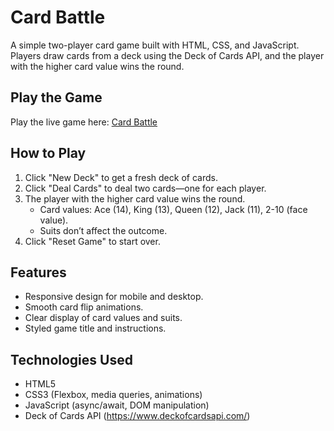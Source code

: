 # Card Battle

A simple two-player card game built with HTML, CSS, and JavaScript. Players draw cards from a deck using the Deck of Cards API, and the player with the higher card value wins the round.

## Play the Game
Play the live game here: [Card Battle](https://your-username.github.io/card-battle/)

## How to Play
1. Click "New Deck" to get a fresh deck of cards.
2. Click "Deal Cards" to deal two cards—one for each player.
3. The player with the higher card value wins the round.
   - Card values: Ace (14), King (13), Queen (12), Jack (11), 2-10 (face value).
   - Suits don’t affect the outcome.
4. Click "Reset Game" to start over.

## Features
- Responsive design for mobile and desktop.
- Smooth card flip animations.
- Clear display of card values and suits.
- Styled game title and instructions.

## Technologies Used
- HTML5
- CSS3 (Flexbox, media queries, animations)
- JavaScript (async/await, DOM manipulation)
- Deck of Cards API (https://www.deckofcardsapi.com/)